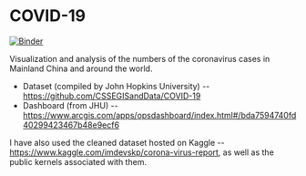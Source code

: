 # COVID-19

[![Binder](https://mybinder.org/badge_logo.svg)](https://mybinder.org/v2/gh/Physicist91/covid19/master)

Visualization and analysis of the numbers of the coronavirus cases in Mainland China and around the world.
* Dataset (compiled by John Hopkins University) -- https://github.com/CSSEGISandData/COVID-19
* Dashboard (from JHU) -- https://www.arcgis.com/apps/opsdashboard/index.html#/bda7594740fd40299423467b48e9ecf6

I have also used the cleaned dataset hosted on Kaggle -- https://www.kaggle.com/imdevskp/corona-virus-report, as well as the public kernels associated with them.
